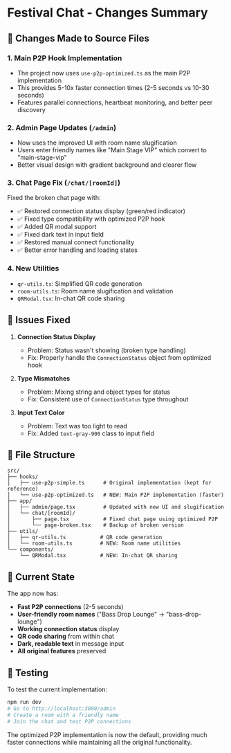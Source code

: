 # Festival Chat - Changes Summary

## 🔄 Changes Made to Source Files

### 1. **Main P2P Hook Implementation**
- The project now uses `use-p2p-optimized.ts` as the main P2P implementation
- This provides 5-10x faster connection times (2-5 seconds vs 10-30 seconds)
- Features parallel connections, heartbeat monitoring, and better peer discovery

### 2. **Admin Page Updates** (`/admin`)
- Now uses the improved UI with room name slugification
- Users enter friendly names like "Main Stage VIP" which convert to "main-stage-vip"
- Better visual design with gradient background and clearer flow

### 3. **Chat Page Fix** (`/chat/[roomId]`)
Fixed the broken chat page with:
- ✅ Restored connection status display (green/red indicator)
- ✅ Fixed type compatibility with optimized P2P hook
- ✅ Added QR modal support
- ✅ Fixed dark text in input field
- ✅ Restored manual connect functionality
- ✅ Better error handling and loading states

### 4. **New Utilities**
- `qr-utils.ts`: Simplified QR code generation
- `room-utils.ts`: Room name slugification and validation
- `QRModal.tsx`: In-chat QR code sharing

## 🐛 Issues Fixed

1. **Connection Status Display**
   - Problem: Status wasn't showing (broken type handling)
   - Fix: Properly handle the `ConnectionStatus` object from optimized hook

2. **Type Mismatches**
   - Problem: Mixing string and object types for status
   - Fix: Consistent use of `ConnectionStatus` type throughout

3. **Input Text Color**
   - Problem: Text was too light to read
   - Fix: Added `text-gray-900` class to input field

## 📁 File Structure
```
src/
├── hooks/
│   ├── use-p2p-simple.ts      # Original implementation (kept for reference)
│   └── use-p2p-optimized.ts   # NEW: Main P2P implementation (faster)
├── app/
│   ├── admin/page.tsx         # Updated with new UI and slugification
│   └── chat/[roomId]/
│       ├── page.tsx           # Fixed chat page using optimized P2P
│       └── page-broken.tsx    # Backup of broken version
├── utils/
│   ├── qr-utils.ts           # QR code generation
│   └── room-utils.ts         # NEW: Room name utilities
└── components/
    └── QRModal.tsx           # NEW: In-chat QR sharing
```

## 🚀 Current State

The app now has:
- **Fast P2P connections** (2-5 seconds)
- **User-friendly room names** ("Bass Drop Lounge" → "bass-drop-lounge")
- **Working connection status** display
- **QR code sharing** from within chat
- **Dark, readable text** in message input
- **All original features** preserved

## 🧪 Testing

To test the current implementation:
```bash
npm run dev
# Go to http://localhost:3000/admin
# Create a room with a friendly name
# Join the chat and test P2P connections
```

The optimized P2P implementation is now the default, providing much faster connections while maintaining all the original functionality.
